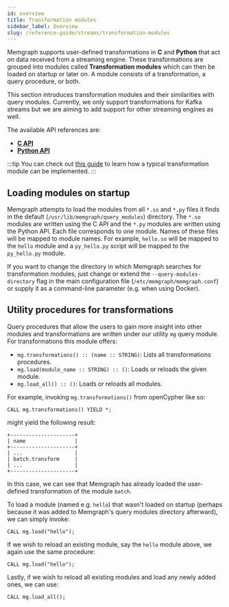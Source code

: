 ```yaml
---
id: overview
title: Transformation modules
sidebar_label: Overview
slug: /reference-guide/streams/transformation-modules
---
```


Memgraph supports user-defined transformations in **C** and **Python**
that act on data received from a streaming engine. These transformations
are grouped into modules called **Transformation modules** which can then
be loaded on startup or later on. A module consists of a transformation, a
query procedure, or both.

This section introduces transformation modules and their similarities
with query modules. Currently, we only support transformations for
Kafka streams but we are aiming to add support for other
streaming engines as well.

The available API references are:
* **[C API](./api/c-api.md)**
* **[Python API](./api/python-api.md)**

:::tip
You can check out [this guide](/database-functionalities/streams/implement-transformation-module.md) to learn how a typical transformation module can be implemented.
:::

## Loading modules on startup

Memgraph attempts to load the modules from all `*.so` and `*.py`
files it finds in the default (`/usr/lib/memgraph/query_modules`) directory.
The `*.so` modules are written using the C API and the `*.py` modules are
written using the Python API. Each file corresponds to one module. Names
of these files will be mapped to module names.  For example, `hello.so`
will be mapped to the `hello` module and a `py_hello.py` script
will be mapped to the `py_hello.py` module.

If you want to change the directory in which Memgraph searches for
transformation modules, just change or extend the `--query-modules-directory`
flag in the main configuration file (`/etc/memgraph/memgraph.conf`) or supply
it as a command-line parameter (e.g. when using Docker).

## Utility procedures for transformations

Query procedures that allow the users to gain more insight into other modules and
transformations are written under our utility `mg` query module.
For transformations this module offers:

* `mg.transformations() :: (name :: STRING)`: Lists all transformations
  procedures.
* `mg.load(module_name :: STRING) :: ()`: Loads or reloads the given module.
* `mg.load_all() :: ()`: Loads or reloads all modules.

For example, invoking `mg.transformations()` from openCypher like so:

```cypher
CALL mg.transformations() YIELD *;
```

might yield the following result:

```plaintext
+---------------------+
| name                |
+---------------------+
| ...                 |
| batch.transform     |
| ...                 |
+---------------------+
```

In this case, we can see that Memgraph has already loaded the user-defined transformation
of the module `batch`.

To load a module (named e.g. `hello`) that wasn't loaded on startup (perhaps
because it was added to Memgraph's query modules directory afterward), we
can simply invoke:

```cypher
CALL mg.load("hello");
```

If we wish to reload an existing module, say the `hello` module above, we
again use the same procedure:

```cypher
CALL mg.load("hello");
```

Lastly, if we wish to reload all existing modules and load any newly added ones,
we can use:

```cypher
CALL mg.load_all();
```
